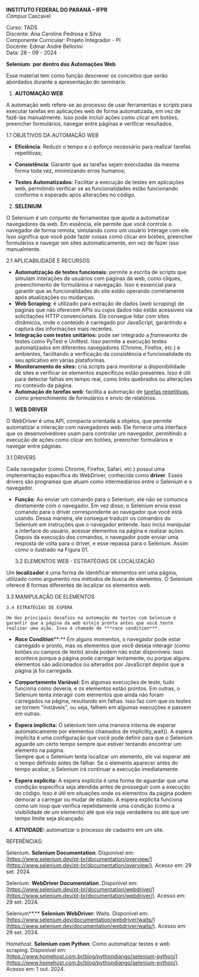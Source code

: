 

**INSTITUTO FEDERAL DO PARANÁ – IFPR**  
*Campus* Cascavel

Curso: TADS  
Discente: Ana Caroline Pedrosa e Silva  
Componente Curricular: Projeto Integrador \- PI  
Docente: Edmar André Bellorini  
Data: 28 \- 09 \- 2024

**Selenium**: **por dentro das Automações Web**

Esse material tem como função descrever os conceitos que serão abordados durante a apresentação do seminário. 

1. **AUTOMAÇÃO WEB**

A automação web refere-se ao processo de usar ferramentas e *scripts* para executar tarefas em aplicações web de forma automatizada, em vez de fazê-las manualmente.  Isso pode incluir ações como clicar em botões, preencher formulários, navegar entre páginas e verificar resultados. 

1.1  OBJETIVOS DA AUTOMAÇÃO WEB

* **Eficiência**: Reduzir o tempo e o esforço necessário para realizar tarefas repetitivas;


* **Consistência**: Garantir que as tarefas sejam executadas da mesma forma toda vez, minimizando erros humanos;


* **Testes Automatizados**: Facilitar a execução de testes em aplicações web, permitindo verificar se as funcionalidades estão funcionando conforme o esperado após alterações no código.  
    
2. **SELENIUM**

O Selenium é um conjunto de ferramentas que ajuda a automatizar navegadores da web. Em essência, ele permite que você controle o navegador de forma remota, simulando como um usuário interage com ele. Isso significa que você pode fazer coisas como clicar em botões, preencher formulários e navegar em sites automaticamente, em vez de fazer isso manualmente.

2.1 APLICABILIDADE E RECURSOS 

* **Automatização de testes funcionais:** permite a escrita de scripts que simulam interações de usuários com páginas da web, como cliques, preenchimento de formulários e navegação. Isso é essencial para garantir que as funcionalidades do site estão operando corretamente após atualizações ou mudanças.  
* **Web Scraping**: é utilizado para extração de dados (*web scraping*) de páginas que não oferecem APIs ou cujos dados não estão acessíveis via solicitações HTTP convencionais. Ele consegue lidar com sites dinâmicos, onde o conteúdo é carregado por JavaScript, garantindo a captura das informações mais recentes.  
* **Integração com testes unitários:** pode ser integrado a *frameworks* de testes como PyTest e Unittest. Isso permite a execução testes automatizados em diferentes navegadores (Chrome, Firefox, etc.) e ambientes, facilitando a verificação da consistência e funcionalidade do seu aplicativo em várias plataformas.  
* **Monitoramento de sites:** cria scripts para monitorar a disponibilidade de sites e verificar se elementos específicos estão presentes. Isso é útil para detectar falhas em tempo real, como links quebrados ou alterações no conteúdo da página.  
* **Automação de tarefas web**: facilita a automação de [tarefas repetitivas](https://www.homehost.com.br/blog/pythondjango/python-while/), como preenchimento de formulários e envio de relatórios.


3. **WEB DRIVER**

O WebDriver é uma API, compacta orientada a objetos, que permite automatizar a interação com navegadores web. Ele fornece uma interface que os desenvolvedores usam para controlar um navegador, permitindo a execução de ações como clicar em botões, preencher formulários e navegar entre páginas.

3.1 DRIVERS 

Cada navegador (como Chrome, Firefox, Safari, etc.) possui uma implementação específica do WebDriver, conhecida como **driver**. Esses drivers são programas que atuam como intermediários entre o Selenium e o navegador.

* **Função**: Ao enviar um comando para o Selenium, ele não se comunica diretamente com o navegador. Em vez disso, o Selenium envia esse comando para o driver correspondente ao navegador que você está usando. Dessa maneira, ele consegue traduzir os comandos do Selenium em instruções que o navegador entende. Isso inclui manipular a interface do usuário, acessar elementos na página e realizar ações. Depois da execução dos comandos, o navegador pode enviar uma resposta de volta para o driver, e esse repassa para o Selenium. Assim como o ilustrado na Figura 01\.  
    
    
    
  3.2  ELEMENTOS WEB \- ESTRATÉGIAS DE LOCALIZAÇÃO


Um **localizador** é uma forma de identificar elementos em uma página, utilizado como argumento nos métodos de busca de elementos. O Selenium oferece 8 formas diferentes de localizar os elementos web. 

3.3 MANIPULAÇÃO DE ELEMENTOS

	3.4 ESTRATÉGIAS DE ESPERA

	Um dos principais desafios na automação de testes com Selenium é garantir que a página da web esteja pronta antes que você tente realizar uma ação. Isso é chamado de ***race condition***. 

* ***Race Condition*****:** Em alguns momentos, o navegador pode estar carregado e pronto, mas os elementos que você deseja interagir (como botões ou campos de texto) ainda podem não estar disponíveis. Isso acontece porque a página pode carregar lentamente, ou porque alguns elementos são adicionados ou alterados por JavaScript depois que a página já foi carregada.


* **Comportamento Variável:** Em algumas execuções de teste, tudo funciona como deveria, e os elementos estão prontos. Em outras, o Selenium tenta interagir com elementos que ainda não foram carregados na página, resultando em falhas. Isso faz com que os testes se tornem "instáveis", ou seja, falhem em algumas execuções e passem em outras.  
    
* **Espera implícita:** O selenium tem uma maneira interna de esperar automaticamente por elementos chamados de implicitly\_wait(). A espera implícita é uma configuração que você pode definir para que o Selenium aguarde um certo tempo sempre que estiver tentando encontrar um elemento na página.  
  Sempre que o Selenium tenta localizar um elemento, ele vai esperar até o tempo definido antes de falhar. Se o elemento aparecer antes do tempo acabar, o Selenium irá continuar a execução imediatamente.  
    
* **Espera explícita:** A espera explícita é uma forma de aguardar que uma condição específica seja atendida antes de prosseguir com a execução do código. Isso é útil em situações onde os elementos da página podem demorar a carregar ou mudar de estado. A espera explícita funciona como um loop que verifica repetidamente uma condição (como a visibilidade de um elemento) até que ela seja verdadeira ou até que um tempo limite seja alcançado.

4. **ATIVIDADE:** automatizar o processo de cadastro em um site.

	

REFERÊNCIAS:

Selenium. **Selenium Documentation**. Disponível em: [https://www.selenium.dev/pt-br/documentation/overview/](https://www.selenium.dev/pt-br/documentation/overview/). Acesso em: 29 set. 2024\.

Selenium. **WebDriver Documentation**. Disponível em: [https://www.selenium.dev/pt-br/documentation/webdriver/](https://www.selenium.dev/pt-br/documentation/webdriver/). Acesso em: 29 set. 2024\.

Selenium**.** **Selenium WebDriver**: Waits. Disponível em: [https://www.selenium.dev/documentation/webdriver/waits/](https://www.selenium.dev/documentation/webdriver/waits/). Acesso em: 29 set. 2024\.

Homehost. **Selenium com Python**: Como automatizar testes e web scraping. Disponível em: [https://www.homehost.com.br/blog/pythondjango/selenium-python/](https://www.homehost.com.br/blog/pythondjango/selenium-python/). Acesso em: 1 out. 2024\.

